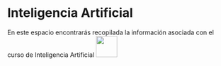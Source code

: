# Inteligencia Artificial
En este espacio encontrarás recopilada la información asociada con el curso de Inteligencia Artificial
<img src="https://github.com/user-attachments/assets/63074024-a963-4c26-af67-cfb9a8fc7287" width="48">
